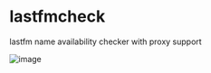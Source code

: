 # lastfmcheck
 lastfm name availability checker with proxy support


![image](https://github.com/8C/lastfmcheck/assets/26947031/8628ae7e-3630-48d2-8d2b-5b59359bff23)

